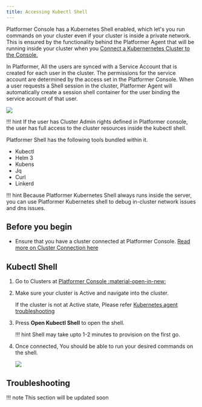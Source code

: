 ```yaml
---
title: Accessing Kubectl Shell
---
```


Platformer Console has a Kubernetes Shell enabled, which let's you run commands on your cluster even if your cluster is inside a private network. This is ensured by the functionality behind the Platformer Agent that will be running inside your cluster when you [Connect a Kubernernetes Cluster to the Console.](/user-guides/clusters/03-connecting-clusters/)

In Platformer, All the users are synced with a Service Account that is created for each user in the cluster. The permissions for the service account are determined by the access set in the Platformer Console. When a user requests a Shell session in the cluster, Platformer Agent will automatically create a session shell container for the user binding the service account of that user.

![](/assets/images//docs/shell-flow.svg)

!!! hint
    If the user has Cluster Admin rights defined in Platformer console, the user has full access to the cluster resources inside the kubectl shell.

Platformer Shell has the following tools bundled within it.

- Kubectl
- Helm 3
- Kubens
- Jq
- Curl
- Linkerd

!!! hint
    Because Platformer Kubernetes Shell always runs inside the server, you can use Platformer Kubernetes shell to debug in-cluster network issues and dns issues.

## Before you begin

- Ensure that you have a cluster connected at Platformer Console. [Read more on Cluster Connection here](/user-guides/clusters/03-connecting-clusters/)

## Kubectl Shell

1. Go to Clusters at <a href="https://beta.console.platformer.com/clusters" target="_"> Platformer Console :material-open-in-new:</a>
2. Make sure your cluster is Active and navigate into the cluster. 
  
    If the cluster is not at Active state, Please refer [Kubernetes agent troubleshooting](user-guides/clusters/04-troubleshooting/)

3. Press **Open Kubectl Shell** to open the shell.

    !!! hint
        Shell may take upto 1-2 minutes to provision on the first go.

4. Once connected, You should be able to run your desired commands on the shell.
   
    ![](/assets/images//docs/shell-view.png)


## Troubleshooting

!!! note
    This section will be updated soon